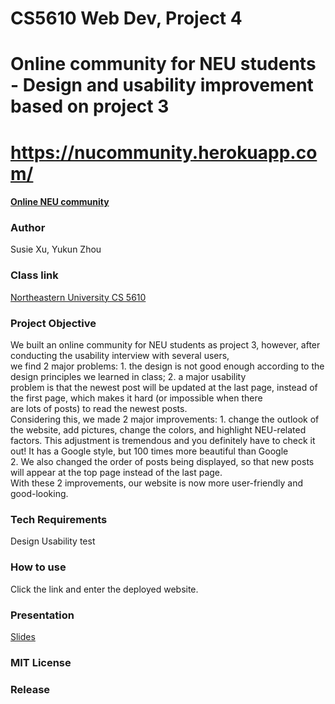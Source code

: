 # CS5610 Web Dev, Project 4

# Online community for NEU students - Design and usability improvement based on project 3

# https://nucommunity.herokuapp.com/

#### [Online NEU community](https://nucommunity.herokuapp.com/)

### Author

Susie Xu, Yukun Zhou

### Class link

[Northeastern University CS 5610](https://johnguerra.co/classes/webDevelopment_fall_2022/)

### Project Objective

We built an online community for NEU students as project 3, however, after conducting the usability interview with several users,<br/>
we find 2 major problems: 1. the design is not good enough according to the design principles we learned in class; 2. a major usability<br/>
problem is that the newest post will be updated at the last page, instead of the first page, which makes it hard (or impossible when there<br/>
are lots of posts) to read the newest posts. <br/>
Considering this, we made 2 major improvements: 1. change the outlook of the website, add pictures, change the colors, and highlight NEU-related<br/>
factors. This adjustment is tremendous and you definitely have to check it out! It has a Google style, but 100 times more beautiful than Google<br/>
2. We also changed the order of posts being displayed, so that new posts will appear at the top page instead of the last page.<br/>
With these 2 improvements, our website is now more user-friendly and good-looking.

### Tech Requirements

Design
Usability test

### How to use

Click the link and enter the deployed website.

### Presentation


[Slides]()

### MIT License

### Release
